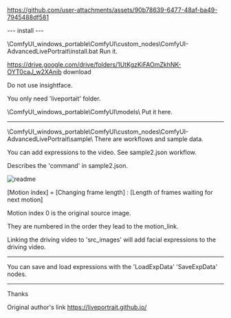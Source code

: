 https://github.com/user-attachments/assets/90b78639-6477-48af-ba49-7945488df581


--- install ---

\ComfyUI_windows_portable\ComfyUI\custom_nodes\ComfyUI-AdvancedLivePortrait\install.bat  Run it.

https://drive.google.com/drive/folders/1UtKgzKjFAOmZkhNK-OYT0caJ_w2XAnib  download

Do not use insightface.

You only need 'liveportait' folder.

\ComfyUI_windows_portable\ComfyUI\models\  Put it here.

-----

\ComfyUI_windows_portable\ComfyUI\custom_nodes\ComfyUI-AdvancedLivePortrait\sample\  There are workflows and sample data.


You can add expressions to the video. See sample2.json workflow.

Describes the 'command' in sample2.json.

![readme](https://github.com/user-attachments/assets/339568b2-ad52-4aaf-a6ab-fcd877449c56)


[Motion index] = [Changing frame length] : [Length of frames waiting for next motion]

Motion index 0 is the original source image.

They are numbered in the order they lead to the motion_link.

Linking the driving video to 'src_images' will add facial expressions to the driving video.

-----

You can save and load expressions with the 'LoadExpData' 'SaveExpData' nodes.

-----

Thanks

Original author's link https://liveportrait.github.io/
